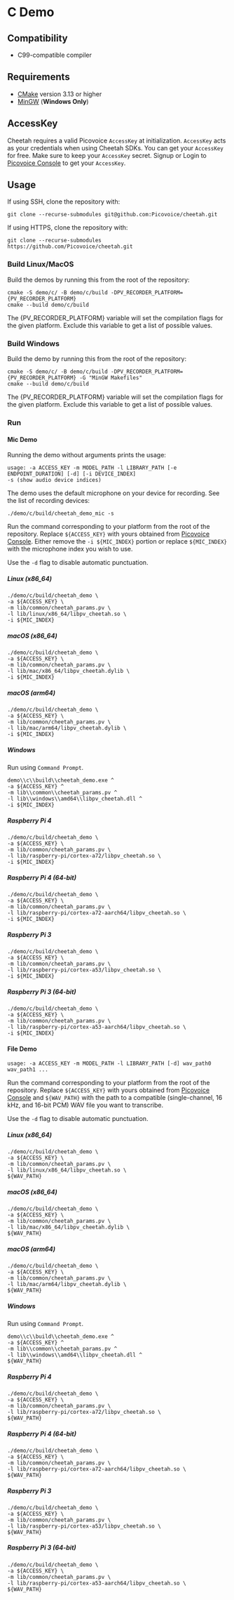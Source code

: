# C Demo

## Compatibility

- C99-compatible compiler

## Requirements

- [CMake](https://cmake.org/) version 3.13 or higher
- [MinGW](https://www.mingw-w64.org/) (**Windows Only**)

## AccessKey

Cheetah requires a valid Picovoice `AccessKey` at initialization. `AccessKey` acts as your credentials when using Cheetah SDKs.
You can get your `AccessKey` for free. Make sure to keep your `AccessKey` secret.
Signup or Login to [Picovoice Console](https://console.picovoice.ai/) to get your `AccessKey`.

## Usage

If using SSH, clone the repository with:

```console
git clone --recurse-submodules git@github.com:Picovoice/cheetah.git
```

If using HTTPS, clone the repository with:

```console
git clone --recurse-submodules https://github.com/Picovoice/cheetah.git
```

### Build Linux/MacOS

Build the demos by running this from the root of the repository:

```console
cmake -S demo/c/ -B demo/c/build -DPV_RECORDER_PLATFORM={PV_RECORDER_PLATFORM}
cmake --build demo/c/build
```

The {PV_RECORDER_PLATFORM} variable will set the compilation flags for the given platform. Exclude this variable to get a list of possible values.

### Build Windows

Build the demo by running this from the root of the repository:

```console
cmake -S demo/c/ -B demo/c/build -DPV_RECORDER_PLATFORM={PV_RECORDER_PLATFORM} -G "MinGW Makefiles"
cmake --build demo/c/build
```

The {PV_RECORDER_PLATFORM} variable will set the compilation flags for the given platform. Exclude this variable to get a list of possible values.

### Run

#### Mic Demo

Running the demo without arguments prints the usage:

```console
usage: -a ACCESS_KEY -m MODEL_PATH -l LIBRARY_PATH [-e ENDPOINT_DURATION] [-d] [-i DEVICE_INDEX]
-s (show audio device indices)
```

The demo uses the default microphone on your device for recording. See the list of recording devices:

```console
./demo/c/build/cheetah_demo_mic -s
```

Run the command corresponding to your platform from the root of the repository. Replace `${ACCESS_KEY}` with yours
obtained from [Picovoice Console](https://console.picovoice.ai/). Either remove the `-i ${MIC_INDEX}` portion or replace
`${MIC_INDEX}` with the microphone index you wish to use.

Use the `-d` flag to disable automatic punctuation.

##### Linux (x86_64)

```console
./demo/c/build/cheetah_demo \
-a ${ACCESS_KEY} \
-m lib/common/cheetah_params.pv \
-l lib/linux/x86_64/libpv_cheetah.so \
-i ${MIC_INDEX}
```

##### macOS (x86_64)

```console
./demo/c/build/cheetah_demo \
-a ${ACCESS_KEY} \
-m lib/common/cheetah_params.pv \
-l lib/mac/x86_64/libpv_cheetah.dylib \
-i ${MIC_INDEX}
```

##### macOS (arm64)

```console
./demo/c/build/cheetah_demo \
-a ${ACCESS_KEY} \
-m lib/common/cheetah_params.pv \
-l lib/mac/arm64/libpv_cheetah.dylib \
-i ${MIC_INDEX}
```

##### Windows

Run using `Command Prompt`.

```console
demo\\c\\build\\cheetah_demo.exe ^
-a ${ACCESS_KEY} ^
-m lib\\common\\cheetah_params.pv ^
-l lib\\windows\\amd64\\libpv_cheetah.dll ^
-i ${MIC_INDEX}
```

##### Raspberry Pi 4

```console
./demo/c/build/cheetah_demo \
-a ${ACCESS_KEY} \
-m lib/common/cheetah_params.pv \
-l lib/raspberry-pi/cortex-a72/libpv_cheetah.so \
-i ${MIC_INDEX}
```

##### Raspberry Pi 4 (64-bit)

```console
./demo/c/build/cheetah_demo \
-a ${ACCESS_KEY} \
-m lib/common/cheetah_params.pv \
-l lib/raspberry-pi/cortex-a72-aarch64/libpv_cheetah.so \
-i ${MIC_INDEX}
```

##### Raspberry Pi 3

```console
./demo/c/build/cheetah_demo \
-a ${ACCESS_KEY} \
-m lib/common/cheetah_params.pv \
-l lib/raspberry-pi/cortex-a53/libpv_cheetah.so \
-i ${MIC_INDEX}
```

##### Raspberry Pi 3 (64-bit)

```console
./demo/c/build/cheetah_demo \
-a ${ACCESS_KEY} \
-m lib/common/cheetah_params.pv \
-l lib/raspberry-pi/cortex-a53-aarch64/libpv_cheetah.so \
-i ${MIC_INDEX}
```

#### File Demo

```console
usage: -a ACCESS_KEY -m MODEL_PATH -l LIBRARY_PATH [-d] wav_path0 wav_path1 ...
```

Run the command corresponding to your platform from the root of the repository. Replace `${ACCESS_KEY}` with yours
obtained from [Picovoice Console](https://console.picovoice.ai/) and `${WAV_PATH}` with the path to a compatible
(single-channel, 16 kHz, and 16-bit PCM) WAV file you want to transcribe.

Use the `-d` flag to disable automatic punctuation.

##### Linux (x86_64)

```console
./demo/c/build/cheetah_demo \
-a ${ACCESS_KEY} \
-m lib/common/cheetah_params.pv \
-l lib/linux/x86_64/libpv_cheetah.so \
${WAV_PATH}
```

##### macOS (x86_64)

```console
./demo/c/build/cheetah_demo \
-a ${ACCESS_KEY} \
-m lib/common/cheetah_params.pv \
-l lib/mac/x86_64/libpv_cheetah.dylib \
${WAV_PATH}
```

##### macOS (arm64)

```console
./demo/c/build/cheetah_demo \
-a ${ACCESS_KEY} \
-m lib/common/cheetah_params.pv \
-l lib/mac/arm64/libpv_cheetah.dylib \
${WAV_PATH}
```

##### Windows

Run using `Command Prompt`.

```console
demo\\c\\build\\cheetah_demo.exe ^
-a ${ACCESS_KEY} ^
-m lib\\common\\cheetah_params.pv ^
-l lib\\windows\\amd64\\libpv_cheetah.dll ^
${WAV_PATH}
```

##### Raspberry Pi 4

```console
./demo/c/build/cheetah_demo \
-a ${ACCESS_KEY} \
-m lib/common/cheetah_params.pv \
-l lib/raspberry-pi/cortex-a72/libpv_cheetah.so \
${WAV_PATH}
```

##### Raspberry Pi 4 (64-bit)

```console
./demo/c/build/cheetah_demo \
-a ${ACCESS_KEY} \
-m lib/common/cheetah_params.pv \
-l lib/raspberry-pi/cortex-a72-aarch64/libpv_cheetah.so \
${WAV_PATH}
```

##### Raspberry Pi 3

```console
./demo/c/build/cheetah_demo \
-a ${ACCESS_KEY} \
-m lib/common/cheetah_params.pv \
-l lib/raspberry-pi/cortex-a53/libpv_cheetah.so \
${WAV_PATH}
```

##### Raspberry Pi 3 (64-bit)

```console
./demo/c/build/cheetah_demo \
-a ${ACCESS_KEY} \
-m lib/common/cheetah_params.pv \
-l lib/raspberry-pi/cortex-a53-aarch64/libpv_cheetah.so \
${WAV_PATH}
```
